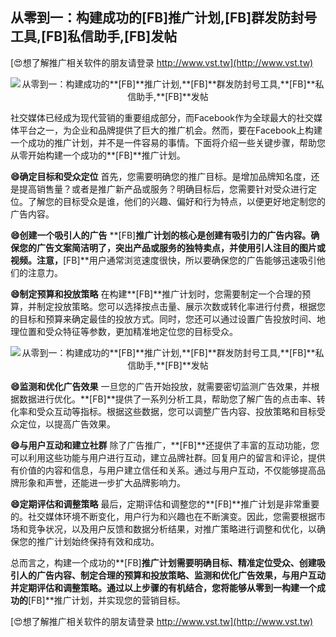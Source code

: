 ## **从零到一：构建成功的**[FB]**推广计划,**[FB]**群发防封号工具,**[FB]**私信助手,**[FB]**发帖**

[😍想了解推广相关软件的朋友请登录 http://www.vst.tw](http://www.vst.tw)

 <center><img src="https://vst.tw/MP4/tuiguang/png/8.png" alt="从零到一：构建成功的**[FB]**推广计划,**[FB]**群发防封号工具,**[FB]**私信助手,**[FB]**发帖"></center>

社交媒体已经成为现代营销的重要组成部分，而Facebook作为全球最大的社交媒体平台之一，为企业和品牌提供了巨大的推广机会。然而，要在Facebook上构建一个成功的推广计划，并不是一件容易的事情。下面将介绍一些关键步骤，帮助您从零开始构建一个成功的**[FB]**推广计划。

**😄确定目标和受众定位**
首先，您需要明确您的推广目标。是增加品牌知名度，还是提高销售量？或者是推广新产品或服务？明确目标后，您需要针对受众进行定位。了解您的目标受众是谁，他们的兴趣、偏好和行为特点，以便更好地定制您的广告内容。

**😄创建一个吸引人的广告**
**[FB]**推广计划的核心是创建有吸引力的广告内容。确保您的广告文案简洁明了，突出产品或服务的独特卖点，并使用引人注目的图片或视频。注意，**[FB]**用户通常浏览速度很快，所以要确保您的广告能够迅速吸引他们的注意力。

**😄制定预算和投放策略**
在构建**[FB]**推广计划时，您需要制定一个合理的预算，并制定投放策略。您可以选择按点击量、展示次数或转化率进行付费，根据您的目标和预算来确定最佳的投放方式。同时，您还可以通过设置广告投放时间、地理位置和受众特征等参数，更加精准地定位您的目标受众。

 <center><img src="https://vst.tw/MP4/tuiguang/png/8.png" alt="从零到一：构建成功的**[FB]**推广计划,**[FB]**群发防封号工具,**[FB]**私信助手,**[FB]**发帖"></center>

**😄监测和优化广告效果**
一旦您的广告开始投放，就需要密切监测广告效果，并根据数据进行优化。**[FB]**提供了一系列分析工具，帮助您了解广告的点击率、转化率和受众互动等指标。根据这些数据，您可以调整广告内容、投放策略和目标受众定位，以提高广告效果。

**😄与用户互动和建立社群**
除了广告推广，**[FB]**还提供了丰富的互动功能，您可以利用这些功能与用户进行互动，建立品牌社群。回复用户的留言和评论，提供有价值的内容和信息，与用户建立信任和关系。通过与用户互动，不仅能够提高品牌形象和声誉，还能进一步扩大品牌影响力。

**😄定期评估和调整策略**
最后，定期评估和调整您的**[FB]**推广计划是非常重要的。社交媒体环境不断变化，用户行为和兴趣也在不断演变。因此，您需要根据市场和竞争状况，以及用户反馈和数据分析结果，对推广策略进行调整和优化，以确保您的推广计划始终保持有效和成功。

总而言之，构建一个成功的**[FB]**推广计划需要明确目标、精准定位受众、创建吸引人的广告内容、制定合理的预算和投放策略、监测和优化广告效果，与用户互动并定期评估和调整策略。通过以上步骤的有机结合，您将能够从零到一构建一个成功的**[FB]**推广计划，并实现您的营销目标。

[😍想了解推广相关软件的朋友请登录 http://www.vst.tw](http://www.vst.tw)



